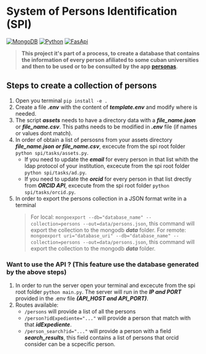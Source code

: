 # System of Persons Identification (SPI)

[![MongoDB](https://img.shields.io/badge/MongoDB-%2014-gren.svg?style=flat)](https://www.mongodb.com/)
[![Python](https://img.shields.io/badge/Python-%20>=%203.8-blue.svg?style=flat)](https://www.python.org/downloads/)
[![FasApi](https://img.shields.io/badge/FasApi-%20>=%200.79.1-teal.svg?style=flat)](https://fastapi.tiangolo.com/)

>**This project it's part of a process, to create a database that contains the information of every person afiliated to some cuban universities and then to be used or to be consulted by the app [personas](https://personas.sceiba.cu/)**.

## Steps to create a collection of persons

1. Open you terminal ``pip install -e .``
2. Create a file ***.env***  with the content of ***template.env*** and modify where is needed.
3. The script ***assets*** needs to have a directory data with a ***file_name.json*** or ***file_name.csv***. This paths needs to be modified in ***.env*** file (if names or values dont match).
4. In order of obtain a list of persosns from your assets directory ***file_name.json or file_name.csv***, excecute from the spi root folder ``python spi/tasks/assets.py``.
   * If you need to update the ***email*** for every person in that list whith the ldap protocol of your institution, excecute from the spi root folder ``python spi/tasks/ad.py``.
   * If you need to update the ***orcid*** for every person in that list drectly from ***ORCID API***, excecute from the spi root folder ``python spi/tasks/orcid.py``.
5. In order to export the persons collection in a JSON format write in a terminal 
   > For local: ``mongoexport --db="database_name" --collection=persons --out=data/persons.json``, this command will export the collection to the mongodb ***data*** folder.
   > For remote: ``mongoexport uri="database_uri" --db="database_name" --collection=persons --out=data/persons.json``, this command will export the collection to the mongodb ***data*** folder.

### Want to use the API ? (This feature use the database generated by the above steps)

1. In order to run the server open your terminal and excecute from the spi root folder ``python main.py``. The server will run in the ***IP and PORT*** provided in the .env file ***(API_HOST and API_PORT)***.
2. Routes available:
   * ``/persons`` will provide a list of all the persons
   * ``/person?idExpediente="..."`` will provide a person that match with that ***idExpediente***.
   * ``/person_search?id="..."`` will provide a person with a field ***search_results***, this field contains a list of persons that orcid consider can be a scpecific person.
